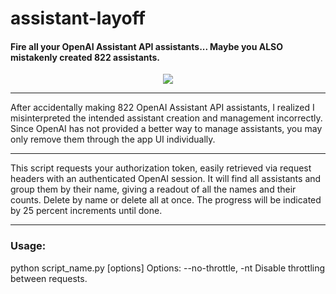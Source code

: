 # assistant-layoff #
#### Fire all your OpenAI Assistant API assistants... Maybe you ALSO mistakenly created 822 assistants.

<div style="text-align:center"><img src="https://i.stack.imgur.com/RJj4x.png](https://cdn4.whatculture.com/images/2021/04/5e0ece585db5a418-600x338.jpg" /></div>

---
After accidentally making 822 OpenAI Assistant API assistants, I realized I misinterpreted the intended assistant creation and management incorrectly.
Since OpenAI has not provided a better way to manage assistants, you may only remove them through the app UI individually.

---
This script requests your authorization token, easily retrieved via request headers with an authenticated OpenAI session.
It will find all assistants and group them by their name, giving a readout of all the names and their counts.
Delete by name or delete all at once. The progress will be indicated by 25 percent increments until done.

---
### Usage:
python script_name.py [options]
Options:
    --no-throttle, -nt    Disable throttling between requests.
